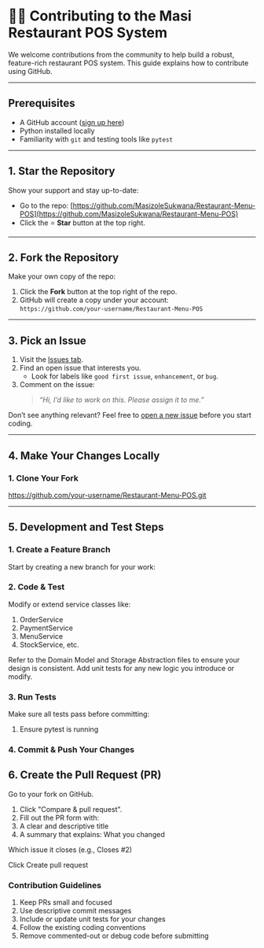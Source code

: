 # 🧑‍🍳 Contributing to the Masi Restaurant POS System

We welcome contributions from the community to help build a robust, feature-rich restaurant POS system. This guide explains how to contribute using GitHub.

---

## Prerequisites

- A GitHub account ([sign up here](https://github.com/join))
- Python installed locally
- Familiarity with `git` and testing tools like `pytest`

---

## 1. Star the Repository

Show your support and stay up-to-date:

- Go to the repo: [https://github.com/MasizoleSukwana/Restaurant-Menu-POS](https://github.com/MasizoleSukwana/Restaurant-Menu-POS)
- Click the ⭐ **Star** button at the top right.

---

## 2. Fork the Repository

Make your own copy of the repo:

1. Click the **Fork** button at the top right of the repo.
2. GitHub will create a copy under your account:  
   `https://github.com/your-username/Restaurant-Menu-POS`

---

## 3. Pick an Issue

1. Visit the [Issues tab](https://github.com/MasizoleSukwana/Restaurant-Menu-POS/issues).
2. Find an open issue that interests you.
   - Look for labels like `good first issue`, `enhancement`, or `bug`.
3. Comment on the issue:
   > _“Hi, I’d like to work on this. Please assign it to me.”_

Don’t see anything relevant? Feel free to [open a new issue](https://github.com/MasizoleSukwana/Restaurant-Menu-POS/issues/new) before you start coding.

---

## 4. Make Your Changes Locally

### 1. Clone Your Fork
https://github.com/your-username/Restaurant-Menu-POS.git

---

## 5. Development and Test Steps

### 1. Create a Feature Branch
Start by creating a new branch for your work:

### 2. Code & Test
Modify or extend service classes like:
1. OrderService
2. PaymentService
3. MenuService
4. StockService, etc.

Refer to the Domain Model and Storage Abstraction files to ensure your design is consistent.
Add unit tests for any new logic you introduce or modify.

### 3. Run Tests
Make sure all tests pass before committing:

1. Ensure pytest is running

### 4. Commit & Push Your Changes

## 6. Create the Pull Request (PR)

Go to your fork on GitHub.

1. Click "Compare & pull request".
2. Fill out the PR form with:
3. A clear and descriptive title
4. A summary that explains: What you changed

Which issue it closes (e.g., Closes #2)

Click Create pull request

### Contribution Guidelines
1. Keep PRs small and focused
2. Use descriptive commit messages
3. Include or update unit tests for your changes
4. Follow the existing coding conventions
5. Remove commented-out or debug code before submitting
